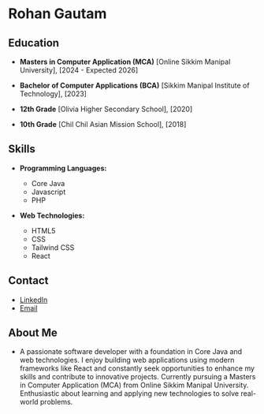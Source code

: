 # Rohan Gautam

## Education
- **Masters in Computer Application (MCA)**
  [Online Sikkim Manipal University], [2024 - Expected 2026]

- **Bachelor of Computer Applications (BCA)**
  [Sikkim Manipal Institute of Technology], [2023]

- **12th Grade**
  [Olivia Higher Secondary School], [2020]

- **10th Grade**
  [Chil Chil Asian Mission School], [2018]

## Skills
- **Programming Languages:**
  - Core Java
  - Javascript
  - PHP

- **Web Technologies:**
  - HTML5
  - CSS
  - Tailwind CSS
  - React

## Contact
- [LinkedIn](https://www.linkedin.com/in/rohan-gautam-a2b77b246/)
- [Email](rohan.gautam650@gmail.com)

## About Me
- A passionate software developer with a foundation in Core Java and web technologies. I enjoy building web applications using modern frameworks like React and constantly seek opportunities to enhance my skills and contribute to innovative projects. Currently pursuing a Masters in Computer Application (MCA) from Online Sikkim Manipal University. Enthusiastic about learning and applying new technologies to solve real-world problems.

